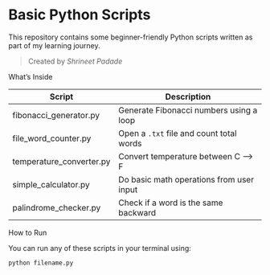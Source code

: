 #  Basic Python Scripts

This repository contains some beginner-friendly Python scripts written as part of my learning journey.

> Created by *Shrineet Padade*  


 What’s Inside

| Script                    | Description                                |
|---------------------------|--------------------------------------------|
| fibonacci_generator.py  | Generate Fibonacci numbers using a loop     |
| file_word_counter.py    | Open a `.txt` file and count total words    |
| temperature_converter.py| Convert temperature between C --> F           |
| simple_calculator.py    | Do basic math operations from user input    |
| palindrome_checker.py   | Check if a word is the same backward        |



 How to Run

You can run any of these scripts in your terminal using:

```bash
python filename.py
